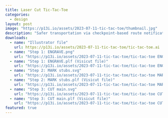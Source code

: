 ```yaml
---
title: Laser Cut Tic-Tac-Toe
categories:
  - design
layout: post
image: "https://p13i.io/assets/2023-07-11-tic-tac-toe/thumbnail.jpg"
description: "Safer transportation via checkpoint-based route notifications for friends and family"
downloads:
  - name: "Illustrator file"
    url: https://p13i.io/assets/2023-07-11-tic-tac-toe/tic-tac-toe.ai
  - name: "Step 1: ENGRAVE.png"
    url: "https://p13i.io/assets/2023-07-11-tic-tac-toe/tic-tac-toe ENGRAVE.png"
  - name: "Step 1: ENGRAVE.plf (Visicut file)"
    url: "https://p13i.io/assets/2023-07-11-tic-tac-toe/tic-tac-toe ENGRAVE.plf"
  - name: "Step 2: MARK stubs.svg"
    url: "https://p13i.io/assets/2023-07-11-tic-tac-toe/tic-tac-toe MARK stubs.svg"
  - name: "Step 2: MARK stubs.plf (Visicut file)"
    url: "https://p13i.io/assets/2023-07-11-tic-tac-toe/tic-tac-toe MARK stubs.plf"
  - name: "Step 3: CUT main.svg"
    url: "https://p13i.io/assets/2023-07-11-tic-tac-toe/tic-tac-toe CUT main.svg"
  - name: "Step 3: CUT main.plf (Visicut file)"
    url: "https://p13i.io/assets/2023-07-11-tic-tac-toe/tic-tac-toe CUT main.plf"
featured: true
---
```


